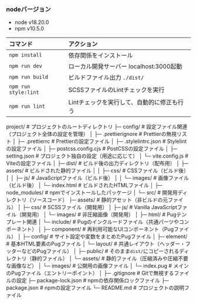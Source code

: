 ### nodeバージョン
- node v18.20.0
- npm v10.5.0


| コマンド                  | アクション                                       |
| :------------------------ | :----------------------------------------------- |
| `npm install`             | 依存関係をインストール                           |
| `npm run dev`             | ローカル開発サーバー localhost:3000起動          |
| `npm run build`           | ビルドファイル出力 `./dist/`                     |
| `npm run style:lint`      | SCSSファイルのLintチェックを実行                 |
| `npm run lint`            | Lintチェックを実行して、自動的に修正も行う       |


project/                 # プロジェクトのルートディレクトリ
├─ config/               # 設定ファイル関連（プロジェクト全体の設定を管理）
│  ├─ .prettierignore    # Prettierの無視リスト
│  ├─ .prettierrc        # Prettierの設定ファイル
│  ├─ .stylelintrc.json  # Stylelintの設定ファイル
│  ├─ postcss.config.cjs # PostCSSの設定ファイル
│  ├─ setting.json       # プロジェクト独自の設定（用途に応じて）
│  └─ vite.config.js     # Viteの設定ファイル
│
├─ dist/                 # ビルド後の出力ディレクトリ（配布用）
│  ├─ assets/            # ビルドされた静的ファイル
│  │  ├─ css/            # CSSファイル（ビルド後）
│  │  ├─ js/             # JavaScriptファイル（ビルド後）
│  │  └─ images/         # 画像ファイル（ビルド後）
│  └─ index.html         # ビルドされたHTMLファイル
│
├─ node_modules/         # npmでインストールしたパッケージ
│
└─ src/                  # 開発用ディレクトリ（ソースコード）
   ├─ assets/            # 静的アセット（非ビルドの元ファイル）
   │  ├─ css/            # SCSSファイル（開発用）
   │  ├─ js/             # Vanilla JavaScriptファイル（開発用）
   │  └─ images/         # 非圧縮画像（開発用）
   │
   ├─ html/              # Pugテンプレート関連
   │  └─ include/        # Pugのインクルードファイル（共通パーツやコンポーネント）
   │     ├─ component/   # 再利用可能なUIコンポーネント（Pugファイル）
   │     ├─ config/      # サイト設定や変数をまとめたPugファイル
   │     ├─ element/     # 基本HTML要素のPugファイル
   │     └─ layout/      # 共通レイアウト（ヘッダー・フッターなどのPugファイル）
   │
   ├─ public/            # そのまま`dist/`にコピーされるディレクトリ（静的ファイル）
   │  └─ assets/         # 静的ファイル（圧縮済みや圧縮不要な画像など）
   │     └─ images/      # 公開用の画像ファイル
   │
   └─ index.pug          # メインのPugファイル（エントリーポイント）
│
├─ .gitignore            # Gitで無視するファイルの設定
├─ package-lock.json     # npmの依存関係ロックファイル
├─ package.json          # npmの設定ファイル
└─ README.md             # プロジェクトの説明ファイル

